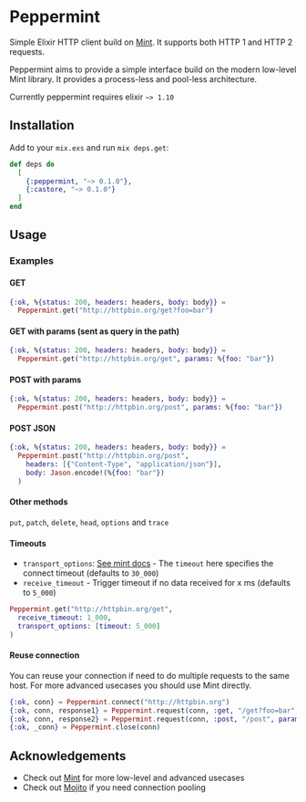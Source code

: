 # Peppermint

Simple Elixir HTTP client build on [Mint](https://github.com/elixir-mint/mint). It supports both HTTP 1 and HTTP 2 requests.

Peppermint aims to provide a simple interface build on the modern low-level Mint library. It provides a process-less and pool-less architecture.

Currently peppermint requires elixir `~> 1.10`

## Installation

Add to your `mix.exs` and run `mix deps.get`:

```elixir
def deps do
  [
    {:peppermint, "~> 0.1.0"},
    {:castore, "~> 0.1.0"}
  ]
end
```

## Usage

### Examples

#### GET
```elixir
{:ok, %{status: 200, headers: headers, body: body}} =
  Peppermint.get("http://httpbin.org/get?foo=bar")
```

#### GET with params (sent as query in the path)
```elixir
{:ok, %{status: 200, headers: headers, body: body}} =
  Peppermint.get("http://httpbin.org/get", params: %{foo: "bar"})
```

#### POST with params
```elixir
{:ok, %{status: 200, headers: headers, body: body}} =
  Peppermint.post("http://httpbin.org/post", params: %{foo: "bar"})
```

#### POST JSON
```elixir
{:ok, %{status: 200, headers: headers, body: body}} =
  Peppermint.post("http://httpbin.org/post",
    headers: [{"Content-Type", "application/json"}],
    body: Jason.encode!(%{foo: "bar"})
  )
```

#### Other methods

`put`, `patch`, `delete`, `head`, `options` and `trace`

#### Timeouts

 - `transport_options`: [See mint docs](https://hexdocs.pm/mint/Mint.HTTP.html#connect/4-transport-options) - The `timeout` here specifies the connect timeout (defaults to `30_000`)
 - `receive_timeout` - Trigger timeout if no data received for x ms (defaults to `5_000`)

```elixir
Peppermint.get("http://httpbin.org/get",
  receive_timeout: 1_000,
  transport_options: [timeout: 5_000]
)
```

#### Reuse connection

You can reuse your connection if need to do multiple requests to the same host. For more advanced usecases you should use Mint directly.

```elixir
{:ok, conn} = Peppermint.connect("http://httpbin.org")
{:ok, conn, response1} = Peppermint.request(conn, :get, "/get?foo=bar", [])
{:ok, conn, response2} = Peppermint.request(conn, :post, "/post", params: %{foo: bar})
{:ok, _conn} = Peppermint.close(conn)
```


## Acknowledgements

 - Check out [Mint](https://github.com/elixir-mint/mint) for more low-level and advanced usecases
 - Check out [Mojito](https://github.com/appcues/mojito) if you need connection pooling
